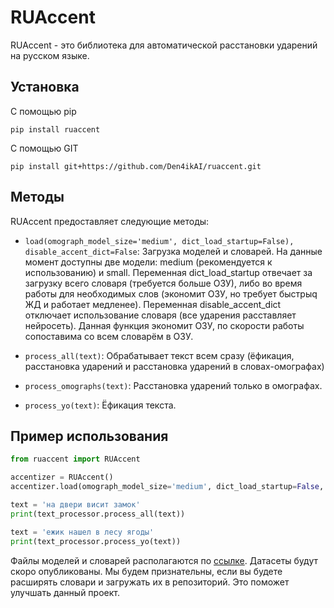 # RUAccent

RUAccent - это библиотека для автоматической расстановки ударений на русском языке. 

## Установка
   С помощью pip
   ```
   pip install ruaccent
   ```
   С помощью GIT
   ```
   pip install git+https://github.com/Den4ikAI/ruaccent.git
   ```
## Методы

RUAccent предоставляет следующие методы:

- `load(omograph_model_size='medium', dict_load_startup=False), disable_accent_dict=False`: Загрузка моделей и словарей. На данные момент доступны две модели: medium    (рекомендуется к использованию) и small. Переменная dict_load_startup отвечает за загрузку всего словаря (требуется больше ОЗУ), либо во время работы для необходимых слов (экономит ОЗУ, но требует быстрыq ЖД и работает медленее). Переменная disable_accent_dict отключает использование словаря (все ударения расставляет нейросеть). Данная функция экономит ОЗУ, по скорости работы сопоставима со всем словарём в ОЗУ.

- `process_all(text)`: Обрабатывает текст всем сразу (ёфикация, расстановка ударений и расстановка ударений в словах-омографах)

- `process_omographs(text)`: Расстановка ударений только в омографах.

- `process_yo(text)`: Ёфикация текста.

## Пример использования
```python
from ruaccent import RUAccent

accentizer = RUAccent()
accentizer.load(omograph_model_size='medium', dict_load_startup=False, disable_accent_dict=False)

text = 'на двери висит замок'
print(text_processor.process_all(text))

text = 'ежик нашел в лесу ягоды'
print(text_processor.process_yo(text))
```


Файлы моделей и словарей располагаются по [ссылке](https://huggingface.co/TeraTTS/accentuator). Датасеты будут скоро опубликованы. Мы будем признательны, если вы будете расширять словари и загружать их в репозиторий. Это поможет улучшать данный проект.
